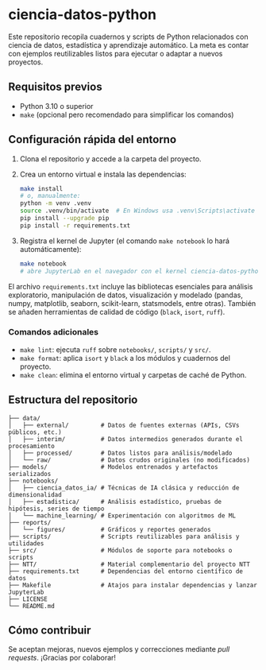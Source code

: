 # ciencia-datos-python

Este repositorio recopila cuadernos y scripts de Python relacionados con ciencia de datos, estadística y aprendizaje automático. La meta es contar con ejemplos reutilizables listos para ejecutar o adaptar a nuevos proyectos.

## Requisitos previos

- Python 3.10 o superior
- `make` (opcional pero recomendado para simplificar los comandos)

## Configuración rápida del entorno

1. Clona el repositorio y accede a la carpeta del proyecto.
2. Crea un entorno virtual e instala las dependencias:

   ```bash
   make install
   # o, manualmente:
   python -m venv .venv
   source .venv/bin/activate  # En Windows usa .venv\Scripts\activate
   pip install --upgrade pip
   pip install -r requirements.txt
   ```

3. Registra el kernel de Jupyter (el comando `make notebook` lo hará automáticamente):

   ```bash
   make notebook
   # abre JupyterLab en el navegador con el kernel ciencia-datos-python
   ```

El archivo `requirements.txt` incluye las bibliotecas esenciales para análisis exploratorio, manipulación de datos, visualización y modelado (pandas, numpy, matplotlib, seaborn, scikit-learn, statsmodels, entre otras). También se añaden herramientas de calidad de código (`black`, `isort`, `ruff`).

### Comandos adicionales

- `make lint`: ejecuta `ruff` sobre `notebooks/`, `scripts/` y `src/`.
- `make format`: aplica `isort` y `black` a los módulos y cuadernos del proyecto.
- `make clean`: elimina el entorno virtual y carpetas de caché de Python.

## Estructura del repositorio

```
├── data/
│   ├── external/         # Datos de fuentes externas (APIs, CSVs públicos, etc.)
│   ├── interim/          # Datos intermedios generados durante el procesamiento
│   ├── processed/        # Datos listos para análisis/modelado
│   └── raw/              # Datos crudos originales (no modificados)
├── models/               # Modelos entrenados y artefactos serializados
├── notebooks/
│   ├── ciencia_datos_ia/ # Técnicas de IA clásica y reducción de dimensionalidad
│   ├── estadistica/      # Análisis estadístico, pruebas de hipótesis, series de tiempo
│   └── machine_learning/ # Experimentación con algoritmos de ML
├── reports/
│   └── figures/          # Gráficos y reportes generados
├── scripts/              # Scripts reutilizables para análisis y utilidades
├── src/                  # Módulos de soporte para notebooks o scripts
├── NTT/                  # Material complementario del proyecto NTT
├── requirements.txt      # Dependencias del entorno científico de datos
├── Makefile              # Atajos para instalar dependencias y lanzar JupyterLab
├── LICENSE
└── README.md
```

## Cómo contribuir

Se aceptan mejoras, nuevos ejemplos y correcciones mediante _pull requests_. ¡Gracias por colaborar!
